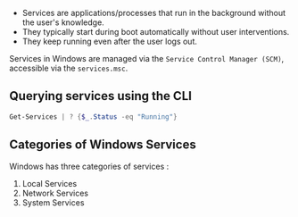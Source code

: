 

- Services are applications/processes that run in the background without the user's knowledge. 
- They typically start during boot automatically without user interventions. 
- They keep running even after the user logs out.


Services in Windows are managed via the `Service Control Manager (SCM)`, accessible via the `services.msc`.




## Querying services using the CLI


```powershell
Get-Services | ? {$_.Status -eq "Running"}
```




## Categories of Windows Services

Windows has three categories of services :

1. Local Services
2. Network Services
3. System Services
